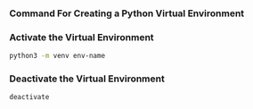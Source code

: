 ### Command For Creating a Python Virtual Environment

### Activate the Virtual Environment

```bash
python3 -m venv env-name
```
### Deactivate the Virtual Environment

```bash
deactivate
```
